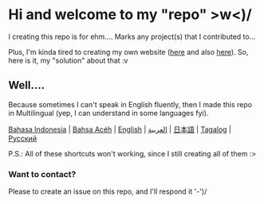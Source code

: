 <html>
    <body>
        <h1>Hi and welcome to my "repo" >w<)/</h1>
            <p>I creating this repo is for ehm.... Marks any project(s) that I contributed to...</p>
            <p>Plus, I'm kinda tired to creating my own website (<a href="https://tadamanatsu.weebly.com">here</a> and also <a href="https://endemic-kun.weebly.com">here</a>). So, here is it, my "solution" about that :v</p>
        <h2>Well....</h2>
            <p>Because sometimes I can't speak in English fluently, then I made this repo in Multilingual (yep, I can understand in some languages fyi).</p>
            <p><a href="https://github.com/nattadasu/Personal/tree/master/lang/ind">Bahasa Indonesia</a> | <a href="https://github.com/nattadasu/Personal/tree/master/lang/ace">Bahsa Acéh</a> | <a href="https://github.com/nattadasu/Personal/tree/master/lang/eng">English</a> | <a href="https://github.com/nattadasu/Personal/tree/master/lang/ara">العربية</a> | <a href="https://github.com/nattadasu/Personal/tree/master/lang/jpn">日本語</a> | <a href="https://github.com/nattadasu/Personal/tree/master/lang/tgl">Tagalog</a> | <a href="https://github.com/nattadasu/Personal/tree/master/lang/rus">Русский</a></p>
            <p>P.S.: All of these shortcuts won't working, since I still creating all of them :></p>
        <h3>Want to contact?</h3>
            <p>Please to create an issue on this repo, and I'll respond it '-')/</p>
    </body>
</html>
